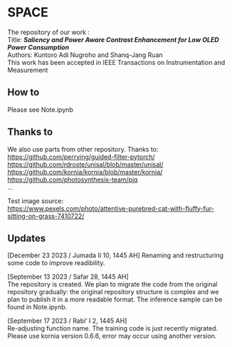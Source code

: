 # SPACE

The repository of our work :     
Title: ***Saliency and Power Aware Contrast Enhancement for Low OLED Power Consumption***   
Authors: Kuntoro Adi Nugroho and Shanq-Jang Ruan      
This work has been accepted in IEEE Transactions on Instrumentation and Measurement      

## How to

Please see Note.ipynb 

## Thanks to

We also use parts from other repository. Thanks to:     
https://github.com/perrying/guided-filter-pytorch/        
https://github.com/rdroste/unisal/blob/master/unisal/       
https://github.com/kornia/kornia/blob/master/kornia/    
https://github.com/photosynthesis-team/piq    
...       

Test image source:    
https://www.pexels.com/photo/attentive-purebred-cat-with-fluffy-fur-sitting-on-grass-7410722/        

## Updates

[December 23 2023 / Jumada II 10, 1445 AH]
Renaming and restructuring some code to improve readibility.

[September 13 2023 / Safar 28, 1445 AH]    
The repository is created. We plan to migrate the code from the original repository gradually: the original repository structure is complex and we plan to publish it in a more readable format. The inference sample can be found in Note.ipynb.

[September 17 2023 / Rabiʻ I 2, 1445 AH]    
Re-adjusting function name. The training code is just recently migrated. Please use kornia version 0.6.6, error may occur using another version. 
